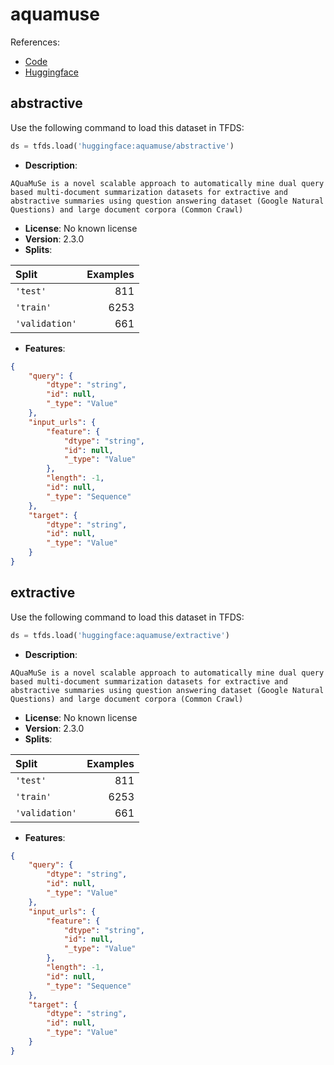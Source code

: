 # aquamuse

References:

*   [Code](https://github.com/huggingface/datasets/blob/master/datasets/aquamuse)
*   [Huggingface](https://huggingface.co/datasets/aquamuse)


## abstractive


Use the following command to load this dataset in TFDS:

```python
ds = tfds.load('huggingface:aquamuse/abstractive')
```

*   **Description**:

```
AQuaMuSe is a novel scalable approach to automatically mine dual query based multi-document summarization datasets for extractive and abstractive summaries using question answering dataset (Google Natural Questions) and large document corpora (Common Crawl)
```

*   **License**: No known license
*   **Version**: 2.3.0
*   **Splits**:

Split  | Examples
:----- | -------:
`'test'` | 811
`'train'` | 6253
`'validation'` | 661

*   **Features**:

```json
{
    "query": {
        "dtype": "string",
        "id": null,
        "_type": "Value"
    },
    "input_urls": {
        "feature": {
            "dtype": "string",
            "id": null,
            "_type": "Value"
        },
        "length": -1,
        "id": null,
        "_type": "Sequence"
    },
    "target": {
        "dtype": "string",
        "id": null,
        "_type": "Value"
    }
}
```



## extractive


Use the following command to load this dataset in TFDS:

```python
ds = tfds.load('huggingface:aquamuse/extractive')
```

*   **Description**:

```
AQuaMuSe is a novel scalable approach to automatically mine dual query based multi-document summarization datasets for extractive and abstractive summaries using question answering dataset (Google Natural Questions) and large document corpora (Common Crawl)
```

*   **License**: No known license
*   **Version**: 2.3.0
*   **Splits**:

Split  | Examples
:----- | -------:
`'test'` | 811
`'train'` | 6253
`'validation'` | 661

*   **Features**:

```json
{
    "query": {
        "dtype": "string",
        "id": null,
        "_type": "Value"
    },
    "input_urls": {
        "feature": {
            "dtype": "string",
            "id": null,
            "_type": "Value"
        },
        "length": -1,
        "id": null,
        "_type": "Sequence"
    },
    "target": {
        "dtype": "string",
        "id": null,
        "_type": "Value"
    }
}
```


